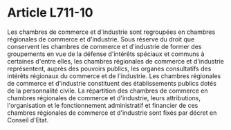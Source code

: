 # Article L711-10

Les chambres de commerce et d'industrie sont regroupées en chambres régionales de commerce et d'industrie. Sous réserve du droit que conservent les chambres de commerce et d'industrie de former des groupements en vue de la défense d'intérêts spéciaux et communs à certaines d'entre elles, les chambres régionales de commerce et d'industrie représentent, auprès des pouvoirs publics, les organes consultatifs des intérêts régionaux du commerce et de l'industrie.   Les chambres régionales de commerce et d'industrie constituent des établissements publics dotés de la personnalité civile.   La répartition des chambres de commerce en chambres régionales de commerce et d'industrie, leurs attributions, l'organisation et le fonctionnement administratif et financier de ces chambres régionales de commerce et d'industrie sont fixés par décret en Conseil d'Etat.